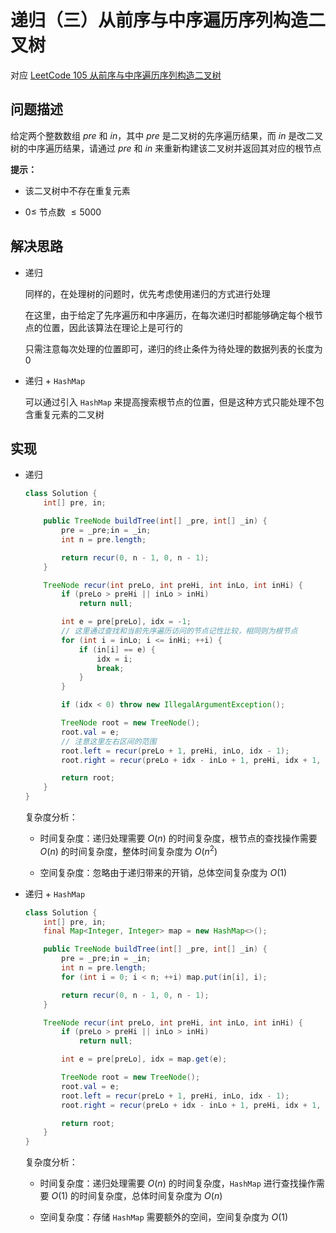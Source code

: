 # 递归（三）从前序与中序遍历序列构造二叉树

对应 <a href="https://leetcode-cn.com/problems/construct-binary-tree-from-preorder-and-inorder-traversal">LeetCode 105 从前序与中序遍历序列构造二叉树</a>

## 问题描述

给定两个整数数组 $pre$ 和 $in$，其中 $pre$ 是二叉树的先序遍历结果，而 $in$ 是改二叉树的中序遍历结果，请通过 $pre$ 和 $in$ 来重新构建该二叉树并返回其对应的根节点

**提示：**

- 该二叉树中不存在重复元素

- $0 \leq$ 节点数 $\leq5000$

## 解决思路

- 递归
  
  同样的，在处理树的问题时，优先考虑使用递归的方式进行处理
  
  在这里，由于给定了先序遍历和中序遍历，在每次递归时都能够确定每个根节点的位置，因此该算法在理论上是可行的
  
  只需注意每次处理的位置即可，递归的终止条件为待处理的数据列表的长度为 $0$

- 递归 + `HashMap`
  
  可以通过引入 `HashMap` 来提高搜索根节点的位置，但是这种方式只能处理不包含重复元素的二叉树

## 实现

- 递归
  
  ```java
  class Solution {
      int[] pre, in;
  
      public TreeNode buildTree(int[] _pre, int[] _in) {
          pre = _pre;in = _in;
          int n = pre.length;
  
          return recur(0, n - 1, 0, n - 1);
      }
  
      TreeNode recur(int preLo, int preHi, int inLo, int inHi) {
          if (preLo > preHi || inLo > inHi) 
              return null;
  
          int e = pre[preLo], idx = -1;
          // 这里通过查找和当前先序遍历访问的节点记性比较，相同则为根节点
          for (int i = inLo; i <= inHi; ++i) {
              if (in[i] == e) {
                  idx = i;
                  break;
              }
          }
  
          if (idx < 0) throw new IllegalArgumentException();
  
          TreeNode root = new TreeNode();
          root.val = e;
          // 注意这里左右区间的范围
          root.left = recur(preLo + 1, preHi, inLo, idx - 1);
          root.right = recur(preLo + idx - inLo + 1, preHi, idx + 1, inHi);
  
          return root;
      }
  }
  ```
  
  复杂度分析：
  
  - 时间复杂度：递归处理需要 $O(n)$ 的时间复杂度，根节点的查找操作需要 $O(n)$ 的时间复杂度，整体时间复杂度为 $O(n^2)$
  
  - 空间复杂度：忽略由于递归带来的开销，总体空间复杂度为 $O(1)$

- 递归 + `HashMap`
  
  ```java
  class Solution {
      int[] pre, in;
      final Map<Integer, Integer> map = new HashMap<>();
  
      public TreeNode buildTree(int[] _pre, int[] _in) {
          pre = _pre;in = _in;
          int n = pre.length;
          for (int i = 0; i < n; ++i) map.put(in[i], i);
  
          return recur(0, n - 1, 0, n - 1);
      }
  
      TreeNode recur(int preLo, int preHi, int inLo, int inHi) {
          if (preLo > preHi || inLo > inHi) 
              return null;
  
          int e = pre[preLo], idx = map.get(e);
  
          TreeNode root = new TreeNode();
          root.val = e;
          root.left = recur(preLo + 1, preHi, inLo, idx - 1);
          root.right = recur(preLo + idx - inLo + 1, preHi, idx + 1, inHi);
  
          return root;
      }
  }
  ```
  
  复杂度分析：
  
  - 时间复杂度：递归处理需要 $O(n)$ 的时间复杂度，`HashMap` 进行查找操作需要 $O(1)$ 的时间复杂度，总体时间复杂度为 $O(n)$
  
  - 空间复杂度：存储 `HashMap` 需要额外的空间，空间复杂度为 $O(1)$
